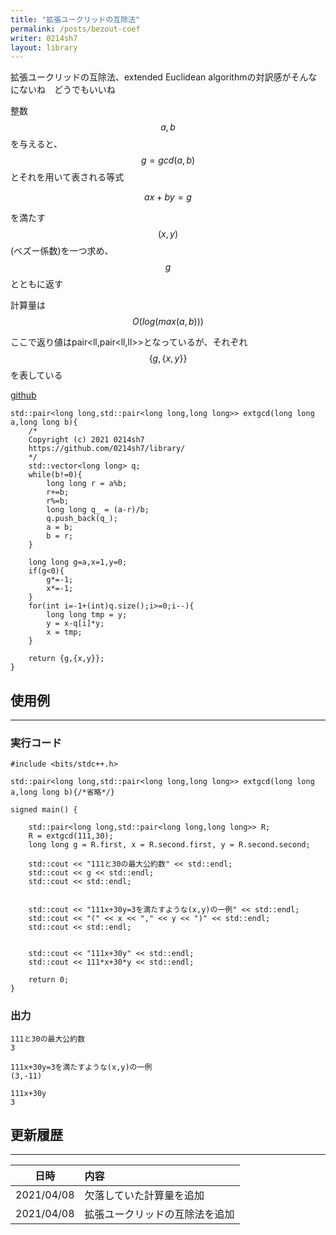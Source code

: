 ```yaml
---
title: "拡張ユークリッドの互除法"
permalink: /posts/bezout-coef
writer: 0214sh7
layout: library
---
```


拡張ユークリッドの互除法、extended Euclidean algorithmの対訳感がそんなにないね　どうでもいいね

整数$$a,b$$を与えると、$$g=gcd(a,b)$$とそれを用いて表される等式

$$ax+by=g$$

を満たす$$(x,y)$$(ベズー係数)を一つ求め、$$g$$とともに返す

計算量は$$O(log(max(a,b)))$$

ここで返り値はpair<ll,pair<ll,ll>>となっているが、それぞれ$$ \{g,\{x,y\}\} $$を表している

[github](https://github.com/0214sh7/procon-library/blob/master/math/extended%20Euclidean%20algorithm.cpp)

```
std::pair<long long,std::pair<long long,long long>> extgcd(long long a,long long b){
    /*
    Copyright (c) 2021 0214sh7
    https://github.com/0214sh7/library/
    */
    std::vector<long long> q;
    while(b!=0){
        long long r = a%b;
        r+=b;
        r%=b;
        long long q_ = (a-r)/b;
        q.push_back(q_);
        a = b;
        b = r;
    }
    
    long long g=a,x=1,y=0;
    if(g<0){
        g*=-1;
        x*=-1;
    }
    for(int i=-1+(int)q.size();i>=0;i--){
        long long tmp = y;
        y = x-q[i]*y;
        x = tmp;
    }
    
    return {g,{x,y}};
}
```

## 使用例
***

### 実行コード
```
#include <bits/stdc++.h>

std::pair<long long,std::pair<long long,long long>> extgcd(long long a,long long b){/*省略*/}

signed main() {
    
    std::pair<long long,std::pair<long long,long long>> R;
    R = extgcd(111,30);
    long long g = R.first, x = R.second.first, y = R.second.second;
    
    std::cout << "111と30の最大公約数" << std::endl;
    std::cout << g << std::endl;
    std::cout << std::endl;
    
    
    std::cout << "111x+30y=3を満たすような(x,y)の一例" << std::endl;
    std::cout << "(" << x << "," << y << ")" << std::endl;
    std::cout << std::endl;
    
    
    std::cout << "111x+30y" << std::endl;
    std::cout << 111*x+30*y << std::endl;
    
    return 0;
}
```

### 出力
```
111と30の最大公約数
3

111x+30y=3を満たすような(x,y)の一例
(3,-11)

111x+30y
3
```


## 更新履歴
***

| 日時 | 内容 |
| :---: | :--- |
| 2021/04/08 | 欠落していた計算量を追加 |
| 2021/04/08 | 拡張ユークリッドの互除法を追加 |